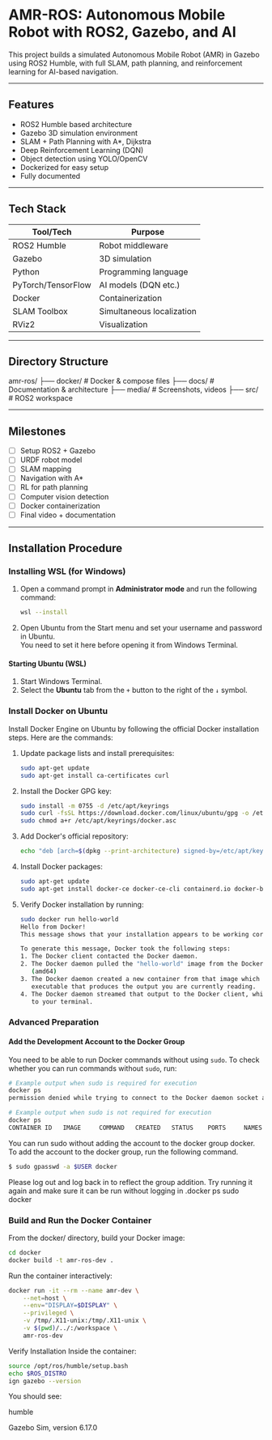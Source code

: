 # AMR-ROS: Autonomous Mobile Robot with ROS2, Gazebo, and AI

This project builds a simulated Autonomous Mobile Robot (AMR) in Gazebo using ROS2 Humble, with full SLAM, path planning, and reinforcement learning for AI-based navigation.

---

## Features

- ROS2 Humble based architecture
- Gazebo 3D simulation environment
- SLAM + Path Planning with A*, Dijkstra
- Deep Reinforcement Learning (DQN)
- Object detection using YOLO/OpenCV
- Dockerized for easy setup
- Fully documented

---

## Tech Stack

| Tool/Tech      | Purpose                     |
|----------------|-----------------------------|
| ROS2 Humble    | Robot middleware             |
| Gazebo         | 3D simulation                |
| Python         | Programming language         |
| PyTorch/TensorFlow | AI models (DQN etc.)      |
| Docker         | Containerization             |
| SLAM Toolbox   | Simultaneous localization    |
| RViz2          | Visualization                |

---

## Directory Structure
amr-ros/
├── docker/ # Docker & compose files
├── docs/ # Documentation & architecture
├── media/ # Screenshots, videos
├── src/ # ROS2 workspace

---

## Milestones

- [ ] Setup ROS2 + Gazebo
- [ ] URDF robot model
- [ ] SLAM mapping
- [ ] Navigation with A*
- [ ] RL for path planning
- [ ] Computer vision detection
- [ ] Docker containerization
- [ ] Final video + documentation

---

## Installation Procedure

### Installing WSL (for Windows)
1. Open a command prompt in **Administrator mode** and run the following command:
    ```bash
    wsl --install
    ```

2. Open Ubuntu from the Start menu and set your username and password in Ubuntu.  
   You need to set it here before opening it from Windows Terminal.

#### Starting Ubuntu (WSL)
1. Start Windows Terminal.
2. Select the **Ubuntu** tab from the `+` button to the right of the `↓` symbol.

### Install Docker on Ubuntu
Install Docker Engine on Ubuntu by following the official Docker installation steps. Here are the commands:

1. Update package lists and install prerequisites:
    ```bash
    sudo apt-get update
    sudo apt-get install ca-certificates curl
    ```

2. Install the Docker GPG key:
    ```bash
    sudo install -m 0755 -d /etc/apt/keyrings
    sudo curl -fsSL https://download.docker.com/linux/ubuntu/gpg -o /etc/apt/keyrings/docker.asc
    sudo chmod a+r /etc/apt/keyrings/docker.asc
    ```

3. Add Docker's official repository:
    ```bash
    echo "deb [arch=$(dpkg --print-architecture) signed-by=/etc/apt/keyrings/docker.asc] https://download.docker.com/linux/ubuntu $(. /etc/os-release && echo "$VERSION_CODENAME") stable" | sudo tee /etc/apt/sources.list.d/docker.list > /dev/null
    ```

4. Install Docker packages:
    ```bash
    sudo apt-get update
    sudo apt-get install docker-ce docker-ce-cli containerd.io docker-buildx-plugin docker-compose-plugin
    ```

5. Verify Docker installation by running:
    ```bash
    sudo docker run hello-world
    Hello from Docker!
    This message shows that your installation appears to be working correctly.

    To generate this message, Docker took the following steps:
    1. The Docker client contacted the Docker daemon.
    2. The Docker daemon pulled the "hello-world" image from the Docker Hub.
       (amd64)
    3. The Docker daemon created a new container from that image which runs the
       executable that produces the output you are currently reading.
    4. The Docker daemon streamed that output to the Docker client, which sent it
       to your terminal.

    ```

### Advanced Preparation

#### Add the Development Account to the Docker Group
You need to be able to run Docker commands without using `sudo`. To check whether you can run commands without `sudo`, run:

```bash
# Example output when sudo is required for execution
docker ps
permission denied while trying to connect to the Docker daemon socket at unix:///var/run/docker.sock: Get "http://%2Fvar%2Frun%2Fdocker.sock/v1.46/containers/json": dial unix /var/run/docker.sock: connect: permission denied
```
```bash
# Example output when sudo is not required for execution
docker ps
CONTAINER ID   IMAGE     COMMAND   CREATED   STATUS    PORTS     NAMES
```

You can run sudo without adding the account to the docker group docker. To add the account to the docker group, run the following command.
```bash
$ sudo gpasswd -a $USER docker
```

Please log out and log back in to reflect the group addition. Try running it again and 
make sure it can be run without logging in .docker ps sudo docker

### Build and Run the Docker Container

From the docker/ directory, build your Docker image:

```bash
cd docker
docker build -t amr-ros-dev .
```

Run the container interactively:

```bash
docker run -it --rm --name amr-dev \
    --net=host \
    --env="DISPLAY=$DISPLAY" \
    --privileged \
    -v /tmp/.X11-unix:/tmp/.X11-unix \
    -v $(pwd)/../:/workspace \
    amr-ros-dev
```

Verify Installation
Inside the container:
```bash
source /opt/ros/humble/setup.bash
echo $ROS_DISTRO
ign gazebo --version
```

You should see:

humble

Gazebo Sim, version 6.17.0
